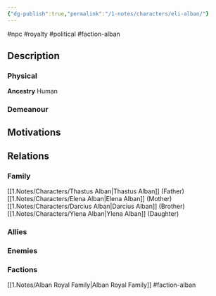 ```yaml
---
{"dg-publish":true,"permalink":"/1-notes/characters/eli-alban/"}
---
```


#npc #royalty #political #faction-alban 
## Description
### Physical
**Ancestry** Human


### Demeanour


## Motivations


## Relations
### Family
[[1.Notes/Characters/Thastus Alban\|Thastus Alban]] (Father)
[[1.Notes/Characters/Elena Alban\|Elena Alban]] (Mother)
[[1.Notes/Characters/Darcius Alban\|Darcius Alban]] (Brother)
[[1.Notes/Characters/Ylena Alban\|Ylena Alban]] (Daughter)
### Allies
### Enemies
### Factions
[[1.Notes/Alban Royal Family\|Alban Royal Family]] #faction-alban 

 

